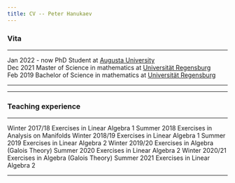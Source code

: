 ```yaml
---
title: CV -- Peter Hanukaev
---
```


### Vita ###

------------------  -------------------------------------------------------------------------------
Jan 2022 - now      PhD Student at [Augusta University](https://augusta.edu)                                   
Dec 2021            Master of Science in mathematics at [Universität Regensburg](https://www.ur.de)    
Feb 2019            Bachelor of Science in mathematics at [Universität Regensburg](https://www.ur.de)  
------------------  -------------------------------------------------------------------------------

*     *     *

### Teaching experience ###

------------------  ---------------------------------------------
Winter 2017/18      Exercises in Linear Algebra 1
Summer 2018         Exercises in Analysis on Manifolds
Winter 2018/19      Exercises in Linear Algebra 1
Summer 2019         Exercises in Linear Algebra 2
Winter 2019/20      Exercises in Algebra (Galois Theory)
Summer 2020         Exercises in Linear Algebra 2
Winter 2020/21      Exercises in Algebra (Galois Theory)
Summer 2021         Exercises in Linear Algebra 2
------------------  ---------------------------------------------

